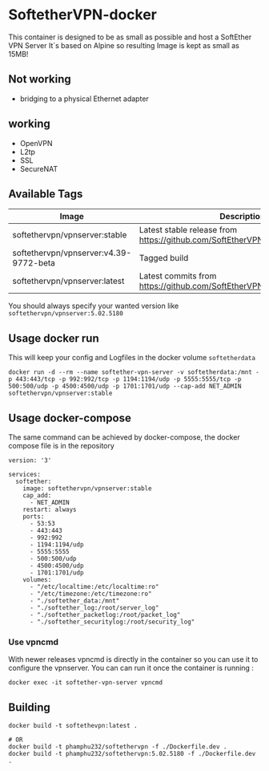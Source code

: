 # SoftetherVPN-docker

This container is designed to be as small as possible and host a SoftEther VPN Server
It´s based on Alpine so resulting Image is kept as small as 15MB!

## Not working 

* bridging to a physical Ethernet adapter 

## working

* OpenVPN
* L2tp
* SSL 
* SecureNAT



## Available Tags


|Image|Description|
|---|---|
|softethervpn/vpnserver:stable|Latest stable release from https://github.com/SoftEtherVPN/SoftEtherVPN_Stable|
|softethervpn/vpnserver:v4.39-9772-beta|Tagged build|
|softethervpn/vpnserver:latest|Latest commits from https://github.com/SoftEtherVPN/SoftEtherVPN|


You should always specify your wanted version like `softethervpn/vpnserver:5.02.5180`

## Usage docker run

This will keep your config and Logfiles in the docker volume `softetherdata`

`docker run -d --rm --name softether-vpn-server -v softetherdata:/mnt -p 443:443/tcp -p 992:992/tcp -p 1194:1194/udp -p 5555:5555/tcp -p 500:500/udp -p 4500:4500/udp -p 1701:1701/udp --cap-add NET_ADMIN softethervpn/vpnserver:stable`


## Usage docker-compose

The same command can be achieved by docker-compose, the docker compose file is in the repository
```
version: '3'

services:
  softether:
    image: softethervpn/vpnserver:stable
    cap_add:
      - NET_ADMIN
    restart: always
    ports:
      - 53:53
      - 443:443
      - 992:992
      - 1194:1194/udp
      - 5555:5555
      - 500:500/udp
      - 4500:4500/udp
      - 1701:1701/udp
    volumes:
      - "/etc/localtime:/etc/localtime:ro"
      - "/etc/timezone:/etc/timezone:ro"
      - "./softether_data:/mnt"
      - "./softether_log:/root/server_log"
      - "./softether_packetlog:/root/packet_log"
      - "./softether_securitylog:/root/security_log"
```

### Use vpncmd

With newer releases vpncmd is directly in the container so you can use it to configure the vpnserver. You can can run it once the container is running :

`docker exec -it softether-vpn-server vpncmd`


## Building 

`docker build -t softethevpn:latest .`
```
# OR
docker build -t phamphu232/softethervpn -f ./Dockerfile.dev .
docker build -t phamphu232/softethervpn:5.02.5180 -f ./Dockerfile.dev .
```

